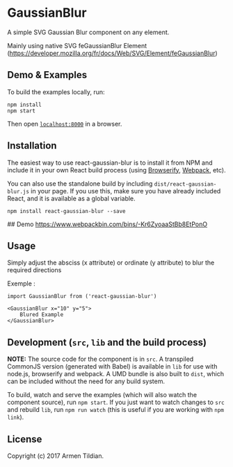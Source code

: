 # GaussianBlur

A simple SVG Gaussian Blur component on any element.

Mainly using native SVG feGaussianBlur Element
(https://developer.mozilla.org/fr/docs/Web/SVG/Element/feGaussianBlur)


## Demo & Examples

To build the examples locally, run:

```
npm install
npm start
```

Then open [`localhost:8000`](http://localhost:8000) in a browser.


## Installation

The easiest way to use react-gaussian-blur is to install it from NPM and include it in your own React build process (using [Browserify](http://browserify.org), [Webpack](http://webpack.github.io/), etc).

You can also use the standalone build by including `dist/react-gaussian-blur.js` in your page. If you use this, make sure you have already included React, and it is available as a global variable.

```
npm install react-gaussian-blur --save
```

## Demo
https://www.webpackbin.com/bins/-Kr6ZyoaaStBb8EtPonO


## Usage

Simply adjust the absciss (x attribute) or ordinate (y attribute) to blur the required directions


Exemple :
```
import GaussianBlur from ('react-gaussian-blur')

<GaussianBlur x="10" y="5">
	Blured Example
</GaussianBlur>
```


## Development (`src`, `lib` and the build process)

**NOTE:** The source code for the component is in `src`. A transpiled CommonJS version (generated with Babel) is available in `lib` for use with node.js, browserify and webpack. A UMD bundle is also built to `dist`, which can be included without the need for any build system.

To build, watch and serve the examples (which will also watch the component source), run `npm start`. If you just want to watch changes to `src` and rebuild `lib`, run `npm run watch` (this is useful if you are working with `npm link`).

## License



Copyright (c) 2017 Armen Tildian.

